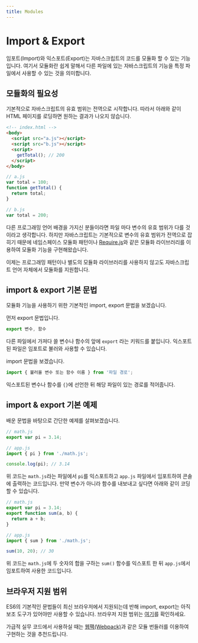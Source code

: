 ```yaml
---
title: Modules
---
```


# Import & Export

임포트(Import)와 익스포트(Export)는 자바스크립트의 코드를 모듈화 할 수 있는 기능입니다. 여기서 모듈화란 쉽게 말해서 다른 파일에 있는 자바스크립트의 기능을 특정 파일에서 사용할 수 있는 것을 의미합니다. 

## 모듈화의 필요성

기본적으로 자바스크립트의 유효 범위는 전역으로 시작합니다. 따라서 아래와 같이 HTML 페이지를 로딩하면 원하는 결과가 나오지 않습니다.

```html
<!-- index.html -->
<body>
  <script src="a.js"></script>
  <script src="b.js"></script>
  <script>
    getTotal(); // 200
  </script>
</body>
```

```js
// a.js
var total = 100;
function getTotal() {
  return total;
}
```

```js
// b.js
var total = 200;
```

다른 프로그래밍 언어 배경을 가지신 분들이라면 파일 마다 변수의 유효 범위가 다를 것이라고 생각합니다. 하지만 자바스크립트는 기본적으로 변수의 유효 범위가 전역으로 잡히기 때문에 네임스페이스 모듈화 패턴이나 [Require.js](https://requirejs.org/)와 같은 모듈화 라이브러리를 이용하여 모듈화 기능을 구현해왔습니다.

이제는 프로그래밍 패턴이나 별도의 모듈화 라이브러리를 사용하지 않고도 자바스크립트 언어 자체에서 모듈화를 지원합니다.

## import & export 기본 문법

모듈화 기능을 사용하기 위한 기본적인 import, export 문법을 보겠습니다.

먼저 export 문법입니다.

```js
export 변수, 함수
```

다른 파일에서 가져다 쓸 변수나 함수의 앞에 `export` 라는 키워드를 붙입니다. 익스포트된 파일은 임포트로 불러와 사용할 수 있습니다.

import 문법을 보겠습니다.

```js
import { 불러올 변수 또는 함수 이름 } from '파일 경로';
```

익스포트된 변수나 함수를 `{}`에 선언한 뒤 해당 파일이 있는 경로를 적어줍니다.

## import & export 기본 예제

배운 문법을 바탕으로 간단한 예제를 살펴보겠습니다.

```js
// math.js
export var pi = 3.14;
```

```js
// app.js
import { pi } from './math.js';

console.log(pi); // 3.14
```

위 코드는 `math.js`라는 파일에서 `pi`를 익스포트하고 `app.js` 파일에서 임포트하여 콘솔에 출력하는 코드입니다. 만약 변수가 아니라 함수를 내보내고 싶다면 아래와 같이 코딩할 수 있습니다.

```js {3-5}
// math.js
export var pi = 3.14;
export function sum(a, b) {
  return a + b;
}
```

```js
// app.js
import { sum } from './math.js';

sum(10, 20); // 30
```

위 코드는 `math.js`에 두 숫자의 합을 구하는 `sum()` 함수를 익스포트 한 뒤 `app.js`에서 임포트하여 사용한 코드입니다.

## 브라우저 지원 범위

ES6의 기본적인 문법들이 최신 브라우저에서 지원되는데 반해 import, export는 아직 보조 도구가 있어야만 사용할 수 있습니다. 브라우저 지원 범위는 [여기](https://developer.mozilla.org/en-US/docs/Web/JavaScript/Reference/Statements/export#Browser_compatibility)를 확인하세요.

가급적 실무 코드에서 사용하실 때는 [웹팩(Webpack)](https://webpack.js.org/)과 같은 모듈 번들러를 이용하여 구현하는 것을 추천드립니다.
